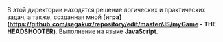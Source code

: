 ﻿В этой директории находятся решение логических и практических задач, а также, созданная мной **[игра](https://github.com/segakuz/repository/edit/master/JS/myGame - THE HEADSHOOTER)**.
Выполнение на языке **JavaScript**.
